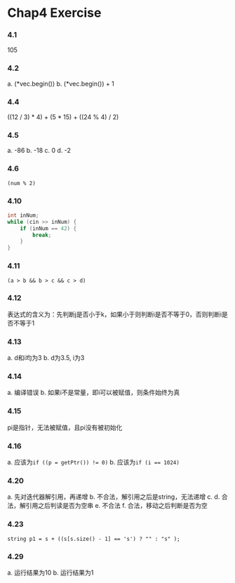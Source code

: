 # Chap4 Exercise

### 4.1
105

### 4.2
a. (*vec.begin())
b. (*vec.begin()) + 1

### 4.4
((12 / 3) * 4) + (5 * 15) + ((24 % 4) / 2)

### 4.5
a. -86
b. -18
c. 0
d. -2

### 4.6
`(num % 2)`

### 4.10
```C++
int inNum;
while (cin >> inNum) {
    if (inNum == 42) {
        break;
    }
}
```

### 4.11
`(a > b && b > c && c > d)`

### 4.12
表达式的含义为：先判断j是否小于k，如果小于则判断i是否不等于0，否则判断i是否不等于1

### 4.13
a. d和i均为3
b. d为3.5, i为3

### 4.14
a. 编译错误
b. 如果i不是常量，即i可以被赋值，则条件始终为真

### 4.15
pi是指针，无法被赋值，且pi没有被初始化

### 4.16
a. 应该为`if ((p = getPtr()) != 0)`
b. 应该为`if (i == 1024)`

### 4.20
a. 先对迭代器解引用，再递增
b. 不合法，解引用之后是string，无法递增
c. 
d. 合法，解引用之后判读是否为空串
e. 不合法
f. 合法，移动之后判断是否为空

### 4.23
`string p1 = s + ((s[s.size() - 1] == 's') ? "" : "s" );`

### 4.29
a. 运行结果为10
b. 运行结果为1